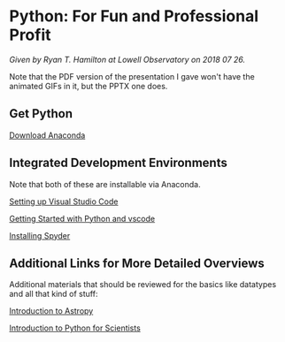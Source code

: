 Python: For Fun and Professional Profit
=======================================

*Given by Ryan T. Hamilton at Lowell Observatory on 2018 07 26.*

Note that the PDF version of the presentation I gave won't have the
animated GIFs in it, but the PPTX one does.

## Get Python
[Download Anaconda](https://www.anaconda.com/download/)

## Integrated Development Environments
Note that both of these are installable via Anaconda.

[Setting up Visual Studio Code](https://code.visualstudio.com/docs/setup/setup-overview)

[Getting Started with Python and vscode](https://code.visualstudio.com/docs/python/python-tutorial)

[Installing Spyder](https://docs.spyder-ide.org/installation.html)

## Additional Links for More Detailed Overviews
Additional materials that should be reviewed for the basics like
datatypes and all that kind of stuff:

[Introduction to Astropy](https://github.com/astropy/astropy-workshops/tree/master/aas231_workshop)

[Introduction to Python for Scientists](https://github.com/mommermi/Introduction-to-Python-for-Scientists)


